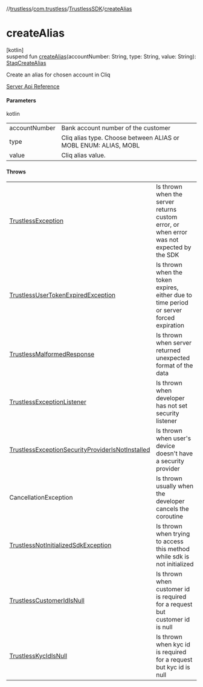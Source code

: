 //[trustless](../../../index.md)/[com.trustless](../index.md)/[TrustlessSDK](index.md)/[createAlias](create-alias.md)

# createAlias

[kotlin]\
suspend fun [createAlias](create-alias.md)(accountNumber: String, type: String, value: String): [StaqCreateAlias](../../com.trustless.requests.cliq/-staq-create-alias/index.md)

Create an alias for chosen account in Cliq

[Server Api Reference](https://developer.staq.io/docs/apis/cliq#/Aliases/Create%20an%20cliq%20alias)

#### Parameters

kotlin

| | |
|---|---|
| accountNumber | Bank account number of the customer |
| type | Cliq alias type. Choose between ALIAS or MOBL ENUM:  ALIAS, MOBL |
| value | Cliq alias value. |

#### Throws

| | |
|---|---|
| [TrustlessException](../../com.trustless.exceptions/-trustless-exception/index.md) | Is thrown when the server returns custom error, or when error was not expected by the SDK |
| [TrustlessUserTokenExpiredException](../../com.trustless.exceptions/-trustless-user-token-expired-exception/index.md) | Is thrown when the token expires, either due to time period or server forced expiration |
| [TrustlessMalformedResponse](../../com.trustless.exceptions/-trustless-malformed-response/index.md) | Is thrown when server returned unexpected format of the data |
| [TrustlessExceptionListener](../../com.trustless.exceptions/-trustless-exception-listener/index.md) | Is thrown when developer has not set security listener |
| [TrustlessExceptionSecurityProviderIsNotInstalled](../../com.trustless.exceptions/-trustless-exception-security-provider-is-not-installed/index.md) | Is thrown when user's device doesn't have a security provider |
| CancellationException | Is thrown usually when the developer cancels the coroutine |
| [TrustlessNotInitializedSdkException](../../com.trustless.exceptions/-trustless-not-initialized-sdk-exception/index.md) | Is thrown when trying to access this method while sdk is not initialized |
| [TrustlessCustomerIdIsNull](../../com.trustless.exceptions/-trustless-customer-id-is-null/index.md) | Is thrown when customer id is required for a request but customer id is null |
| [TrustlessKycIdIsNull](../../com.trustless.exceptions/-trustless-kyc-id-is-null/index.md) | Is thrown when kyc id is required for a request but kyc id is null |
